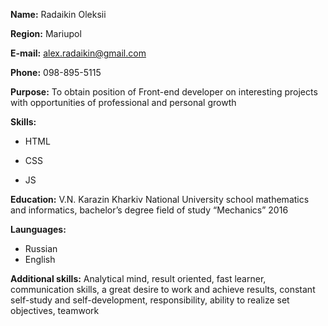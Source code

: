 **Name:** Radaikin Oleksii

**Region:** Mariupol

**E-mail:** alex.radaikin@gmail.com

**Phone:** 098-895-5115

**Purpose:** To obtain position of Front-end developer on interesting projects with opportunities of professional and personal growth

**Skills:** 
  
  * HTML
  
  * CSS
  
  * JS

**Education:** V.N. Karazin Kharkiv National University school mathematics and informatics, bachelor’s degree field of study “Mechanics” 2016

**Launguages:**

  * Russian
  * English
  
**Additional skills:** Analytical mind, result oriented, fast learner, communication skills, a great desire to work and achieve results, constant self-study and self-development, responsibility, ability to realize set objectives, teamwork

